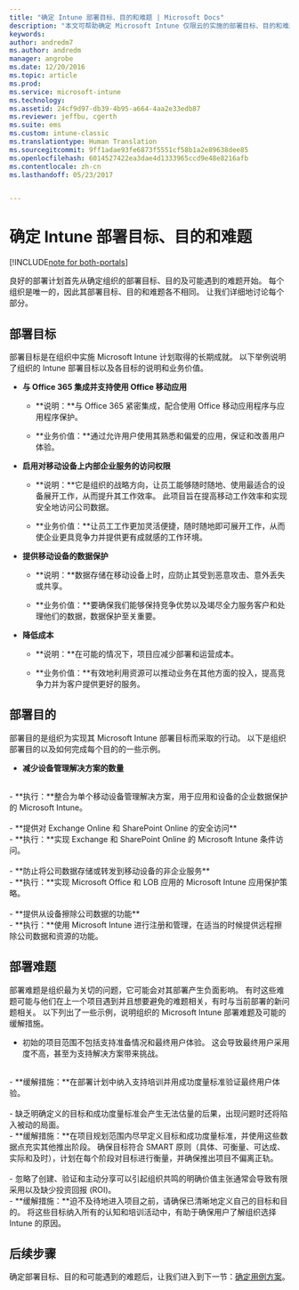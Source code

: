 ```yaml
---
title: "确定 Intune 部署目标、目的和难题 | Microsoft Docs"
description: "本文可帮助确定 Microsoft Intune 仅限云的实施的部署目标、目的和难题。"
keywords: 
author: andredm7
ms.author: andredm
manager: angrobe
ms.date: 12/20/2016
ms.topic: article
ms.prod: 
ms.service: microsoft-intune
ms.technology: 
ms.assetid: 24cf9d97-db39-4b95-a664-4aa2e33edb87
ms.reviewer: jeffbu, cgerth
ms.suite: ems
ms.custom: intune-classic
ms.translationtype: Human Translation
ms.sourcegitcommit: 9ff1adae93fe6873f5551cf58b1a2e89638dee85
ms.openlocfilehash: 6014527422ea3dae4d1333965ccd9e48e8216afb
ms.contentlocale: zh-cn
ms.lasthandoff: 05/23/2017


---
```


# <a name="determine-intune-deployment-goals-objectives-and-challenges"></a>确定 Intune 部署目标、目的和难题

[!INCLUDE[note for both-portals](../includes/note-for-both-portals.md)]

良好的部署计划首先从确定组织的部署目标、目的及可能遇到的难题开始。 每个组织是唯一的，因此其部署目标、目的和难题各不相同。 让我们详细地讨论每个部分。

## <a name="deployment-goals"></a>部署目标

部署目标是在组织中实施 Microsoft Intune 计划取得的长期成就。 以下举例说明了组织的 Intune 部署目标以及各目标的说明和业务价值。

-   **与 Office 365 集成并支持使用 Office 移动应用**

    -   **说明：**与 Office 365 紧密集成，配合使用 Office 移动应用程序与应用程序保护。

    -   **业务价值：**通过允许用户使用其熟悉和偏爱的应用，保证和改善用户体验。

-   **启用对移动设备上内部企业服务的访问权限**

    -   **说明：**它是组织的战略方向，让员工能够随时随地、使用最适合的设备展开工作，从而提升其工作效率。 此项目旨在提高移动工作效率和实现安全地访问公司数据。

    -   **业务价值：**让员工工作更加灵活便捷，随时随地即可展开工作，从而使企业更具竞争力并提供更有成就感的工作环境。

-   **提供移动设备的数据保护**

    -   **说明：**数据存储在移动设备上时，应防止其受到恶意攻击、意外丢失或共享。

    -   **业务价值：**要确保我们能够保持竞争优势以及竭尽全力服务客户和处理他们的数据，数据保护至关重要。

-   **降低成本**

    -   **说明：**在可能的情况下，项目应减少部署和运营成本。

    -    **业务价值：**有效地利用资源可以推动业务在其他方面的投入，提高竞争力并为客户提供更好的服务。

## <a name="deployment-objectives"></a>部署目的

部署目的是组织为实现其 Microsoft Intune 部署目标而采取的行动。 以下是组织部署目的以及如何完成每个目的的一些示例。

-   **减少设备管理解决方案的数量**
<br>
    -   **执行：**整合为单个移动设备管理解决方案，用于应用和设备的企业数据保护 的 Microsoft Intune。
<br></br>
-   **提供对 Exchange Online 和 SharePoint Online 的安全访问**
<br>
    -   **执行：**实现 Exchange 和 SharePoint Online 的 Microsoft Intune 条件访问。
<br></br>
-   **防止将公司数据存储或转发到移动设备的非企业服务**
<br>
    -   **执行：**实现 Microsoft Office 和 LOB 应用的 Microsoft Intune 应用保护策略。
<br></br>
-   **提供从设备擦除公司数据的功能**
<br>
    -   **执行：**使用 Microsoft Intune 进行注册和管理，在适当的时候提供远程擦除公司数据和资源的功能。

## <a name="deployment-challenges"></a>部署难题

部署难题是组织最为关切的问题，它可能会对其部署产生负面影响。 有时这些难题可能与他们在上一个项目遇到并且想要避免的难题相关，有时与当前部署的新问题相关。 以下列出了一些示例，说明组织的 Microsoft Intune 部署难题及可能的缓解措施。

-   初始的项目范围不包括支持准备情况和最终用户体验。  这会导致最终用户采用度不高，甚至为支持解决方案带来挑战。
<br>
    -   **缓解措施：**在部署计划中纳入支持培训并用成功度量标准验证最终用户体验。
<br></br>
-   缺乏明确定义的目标和成功度量标准会产生无法估量的后果，出现问题时还将陷入被动的局面。
<br>
    -   **缓解措施：**在项目规划范围内尽早定义目标和成功度量标准，并使用这些数据点充实其他推出阶段。 确保目标符合 SMART 原则（具体、可衡量、可达成、实际和及时），计划在每个阶段对目标进行衡量，并确保推出项目不偏离正轨。
<br></br>
-   忽略了创建、验证和主动分享可以引起组织共鸣的明确价值主张通常会导致有限采用以及缺少投资回报 (ROI)。
<br>
    -   **缓解措施：**迫不及待地进入项目之前，请确保已清晰地定义自己的目标和目的。 将这些目标纳入所有的认知和培训活动中，有助于确保用户了解组织选择 Intune 的原因。

## <a name="next-steps"></a>后续步骤

确定部署目标、目的和可能遇到的难题后，让我们进入到下一节：[确定用例方案](section-2-identify-use-case-scenarios.md)。

